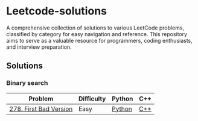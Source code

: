 
# Leetcode-solutions

A comprehensive collection of solutions to various LeetCode problems, classified by category for easy navigation and reference. This repository aims to serve as a valuable resource for programmers, coding enthusiasts, and interview preparation.

## Solutions

### Binary search


| Problem  | Difficulty | Python                                           | C++                                            |
| -------- | ---------- |--------------------------------------------------|------------------------------------------------|
| [278. First Bad Version](https://leetcode.com/problems/first-bad-version/description/)  | Easy  | [Python](binary_search/278_first_bad_version.py) | [C++](binary_search/278_first_bad_version.cpp) |



